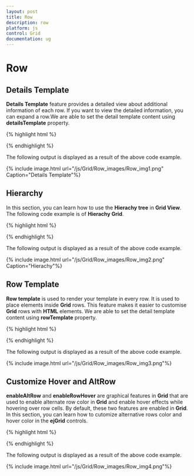 ```yaml
---
layout: post
title: Row
description: row
platform: js
control: Grid
documentation: ug
---
```


# Row

## Details Template

**Details Template** feature provides a detailed view about additional information of each row. If you want to view the detailed information, you can expand a row.We are able to set the detail template content using **detailsTemplate** property.

{% highlight html %}

<div id="Grid"></div>
<script id="tabGridContents" type="text/x-jsrender">
  <div id="contact{{:EmployeeID}}" style="font-weight:bold; padding:5px;">
      <div id="cont">
          contact:{{:Address}}<br />
          city:{{:City}}<br />
          Country:{{:Country}}<br />
          phone:{{:HomePhone}}<br />
      </div>
  </div>
</script>
<script type="text/javascript">
  $(function () {
      $("#Grid").ejGrid({
          // the datasource "window.employeeView" is referred from jsondata.min.js
          dataSource: ej.DataManager(window.employeeView).executeLocal(ej.Query().take(9)),
          detailsTemplate: "#tabGridContents", // detail template
      });
  });
</script>

{% endhighlight %}



The following output is displayed as a result of the above code example.

{% include image.html url="/js/Grid/Row_images/Row_img1.png" Caption="Details Template"%}

## Hierarchy

In this section, you can learn how to use the **Hierachy tree** in **Grid View**. The following code example is of **Hierachy Grid**.

{% highlight html %}

   <div id="Grid"></div>
<script id="tabGridContents" type="text/x-jsrender">
  <div class="tabcontrol" id="Test">
      <div id="detailGrid">
          <label id="employeeDet" style="display: none">{{:EmployeeID}}</label>
      </div>
      </div>
</script>
<script type="text/javascript">
  $(function () {
      $("#Grid").ejGrid({
          // the datasource "window.employeeView" is referred from jsondata.min.js
          dataSource: ej.DataManager(window.employeeView).executeLocal(ej.Query().take(9)),
          detailsTemplate: "#tabGridContents",
          detailData: "detailGridData",
      });
  });
  function detailGridData(e) {
      var filteredData = e.detailsElement.find("#employeeDet").text();
      // the datasource "window.ordersView" is referred from jsondata.min.js
      var data = ej.DataManager(window.ordersView).executeLocal(ej.Query().where("EmployeeID", "equal", parseInt(filteredData), true));
      e.detailsElement.find("#detailGrid").ejGrid({
          dataSource: data,
      });
  }
</script>


{% endhighlight %}



The following output is displayed as a result of the above code example.

{% include image.html url="/js/Grid/Row_images/Row_img2.png" Caption="Hierachy"%}

## Row Template

**Row template** is used to render your template in every row. It is used to place elements inside **Grid** rows. This feature makes it easier to customise **Grid** rows with **HTML** elements. We are able to set the detail template content using **rowTemplate** property.

{% highlight html %}

<div id="Grid"></div>
<script id="templateData" type="text/x-jsrender">
  <tr>
      <td class="photo">
          <img style="width:130px;height: 160px" src="http://js.syncfusion.com/demos/web/themes/images/Employees//{{:EmployeeID}}.png" alt="{{:EmployeeID}}" />
      </td>
      <td class="details">
          <table class="CardTable" cellpadding="3" cellspacing="6">
              <colgroup>
                  <col width="50%">
                  <col width="50%">
              </colgroup>
              <tbody>
                  <tr>
                      <td class="CardHeader">First Name: </td>
                      <td style="padding:20px">{{:FirstName}} </td>
                  </tr>
                  <tr>
  
                      <td class="CardHeader">
                          Birth Date:
                      </td>
                      <td style="padding:20px">
                          {{:BirthDate.toLocaleDateString()}}
                      </td>
                  </tr>
                  <tr>
  
                      <td class="CardHeader">
                          Hire Date:
                      </td>
                      <td style="padding:20px">
                          {{:HireDate.toLocaleDateString()}}
                      </td>
                  </tr>
              </tbody>
          </table>
      </td>
  </tr>
</script>
<style>
  .CardHeader {
  font-weight: bold;
  font-size: 14px;
  padding: 20px;
  }
</style>
<script type="text/javascript">
  $(function () {
      $("#Grid").ejGrid({
          // the datasource "window.employeeData" is referred from templatelocaldata.js
          dataSource: window.employeeView,
          allowScrolling: true,
          scrollSettings: { height: 480, width: 500 },
          rowTemplate: "#templateData",   // row template
          columns: [
          { headerText: "Photo", width: 30 },
          { headerText: 'Employee Details', width: 70 }
          ]
      });
  });
</script>


{% endhighlight %}



The following output is displayed as a result of the above code example.

{% include image.html url="/js/Grid/Row_images/Row_img3.png"%}

## Customize Hover and AltRow 

**enableAltRow** and **enableRowHover** are graphical features in **Grid** that are used to enable alternate row color in **Grid** and enable hover effects while hovering over row cells. By default, these two features are enabled in **Grid**. In this section, you can learn how to cutomize alternative rows color and hover color in the **ejGrid** controls.

{% highlight html %}

 <style>
  .e-grid .e-alt_row {
  background-color: lightgreen !important;
  }
  .e-grid .e-hover {
  background: black !important;
  }
</style>
<body>
  <div id="Grid"></div>
  <script type="text/javascript">
    $(function(){
        $("#Grid").ejGrid({
            // the datasource "window.gridData" is referred from jsondata.min.js
            dataSource: window.gridData,
            enableRowHover: true,
            enableAltRow: true,
            allowPaging: true,
            pageSettings: { pageSize: 5 },
        });
    });
  </script>
</body>


{% endhighlight %}



The following output is displayed as a result of the above code example.

{% include image.html url="/js/Grid/Row_images/Row_img4.png"%}

